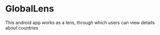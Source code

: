 # GlobalLens
This android app works as a lens, through which users can view details about countries
